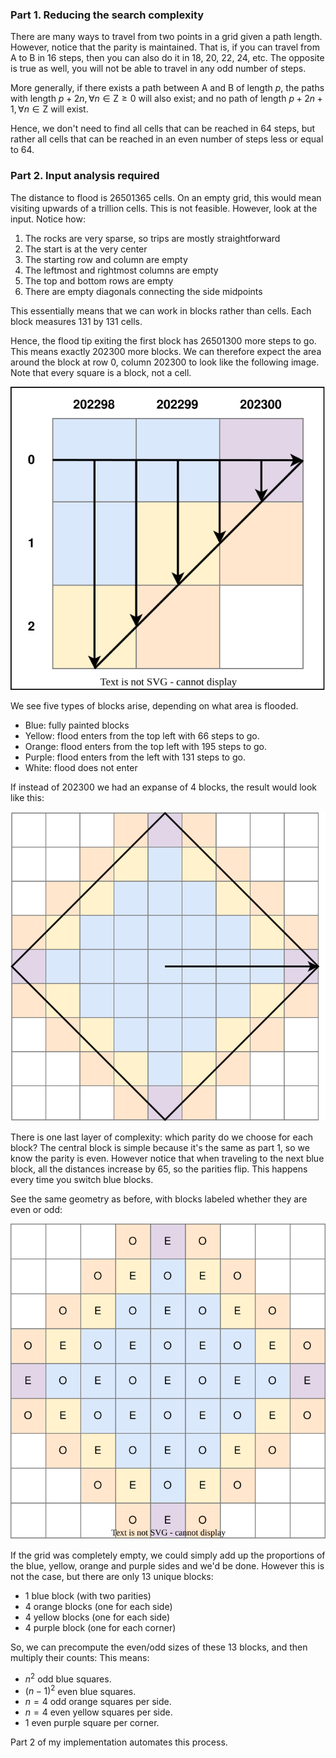 ### Part 1. Reducing the search complexity
There are many ways to travel from two points in a grid given a path length. However, notice that the parity is maintained. That is, if you can travel from A to B in 16 steps, then you can also do it in 18, 20, 22, 24, etc. The opposite is true as well, you will not be able to travel in any odd number of steps.

More generally, if there exists a path between A and B of length $p$, the paths with length $p+2n, \forall n \in \text{Z} \geq 0$ will also exist; and no path of length $p + 2n +1, \forall n \in \text{Z}$ will exist.

Hence, we don't need to find all cells that can be reached in 64 steps, but rather all cells that can be reached in an even number of steps less or equal to 64.

### Part 2. Input analysis required
The distance to flood is 26501365 cells. On an empty grid, this would mean visiting upwards of a trillion cells. This is not feasible. However, look at the input. Notice how:
1. The rocks are very sparse, so trips are mostly straightforward
2. The start is at the very center
3. The starting row and column are empty
4. The leftmost and rightmost columns are empty
5. The top and bottom rows are empty
6. There are empty diagonals connecting the side midpoints

This essentially means that we can work in blocks rather than cells. Each block measures 131 by 131 cells.

Hence, the flood tip exiting the first block has 26501300 more steps to go. This means exactly 202300 more blocks. We can therefore expect the area around the block at row 0, column 202300 to look like the following image. Note that every square is a block, not a cell.

![](assets/rightmost.svg)

We see five types of blocks arise, depending on what area is flooded.
- Blue: fully painted blocks
- Yellow: flood enters from the top left with 66 steps to go.
- Orange: flood enters from the top left with 195 steps to go.
- Purple: flood enters from the left with 131 steps to go.
- White: flood does not enter

If instead of 202300 we had an expanse of 4 blocks, the result would look like this:

![](assets/pattern.svg)

There is one last layer of complexity: which parity do we choose for each block? The central block is simple because it's the same as part 1, so we know the parity is even. However notice that when traveling to the next blue block, all the distances increase by 65, so the parities flip. This happens every time you switch blue blocks.

See the same geometry as before, with blocks labeled whether they are even or odd:

![](assets/parity.svg)

If the grid was completely empty, we could simply add up the proportions of the blue, yellow, orange and purple sides and we'd be done. However this is not the case, but there are only 13 unique blocks:
- 1 blue block (with two parities)
- 4 orange blocks (one for each side)
- 4 yellow blocks (one for each side)
- 4 purple block (one for each corner)


So, we can precompute the even/odd sizes of these 13 blocks, and then multiply their counts:
This means:
- $n^2$ odd blue squares.
- $(n-1)^2$ even blue squares.
- $n = 4$ odd orange squares per side.
- $n = 4$ even yellow squares per side.
- $1$ even purple square per corner.

Part 2 of my implementation automates this process.